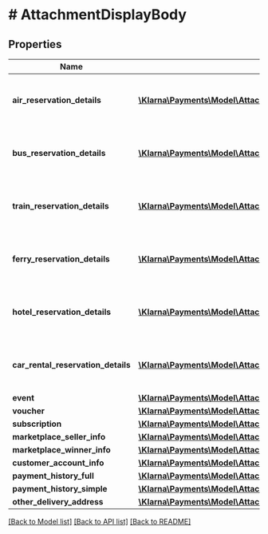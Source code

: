 # # AttachmentDisplayBody

## Properties

Name | Type | Description | Notes
------------ | ------------- | ------------- | -------------
**air_reservation_details** | [**\Klarna\Payments\Model\AttachmentDisplayBodyAirReservationDetails[]**](AttachmentDisplayBodyAirReservationDetails.md) | Details about the reservation of airline tickets | [optional]
**bus_reservation_details** | [**\Klarna\Payments\Model\AttachmentDisplayBodyBusReservationDetails[]**](AttachmentDisplayBodyBusReservationDetails.md) | Details about the reservation of bus tickets | [optional]
**train_reservation_details** | [**\Klarna\Payments\Model\AttachmentDisplayBodyBusReservationDetails[]**](AttachmentDisplayBodyBusReservationDetails.md) | Details about the reservation of train tickets | [optional]
**ferry_reservation_details** | [**\Klarna\Payments\Model\AttachmentDisplayBodyBusReservationDetails[]**](AttachmentDisplayBodyBusReservationDetails.md) | Details about the reservation of ferry tickets | [optional]
**hotel_reservation_details** | [**\Klarna\Payments\Model\AttachmentDisplayBodyHotelReservationDetails[]**](AttachmentDisplayBodyHotelReservationDetails.md) | Details about the reservation of hotel rooms | [optional]
**car_rental_reservation_details** | [**\Klarna\Payments\Model\AttachmentDisplayBodyCarRentalReservationDetails[]**](AttachmentDisplayBodyCarRentalReservationDetails.md) | Details about the reservation of rental cars | [optional]
**event** | [**\Klarna\Payments\Model\AttachmentDisplayBodyEvent[]**](AttachmentDisplayBodyEvent.md) |  | [optional]
**voucher** | [**\Klarna\Payments\Model\AttachmentDisplayBodyVoucher[]**](AttachmentDisplayBodyVoucher.md) |  | [optional]
**subscription** | [**\Klarna\Payments\Model\AttachmentDisplayBodySubscription[]**](AttachmentDisplayBodySubscription.md) |  | [optional]
**marketplace_seller_info** | [**\Klarna\Payments\Model\AttachmentDisplayBodyMarketplaceSellerInfo[]**](AttachmentDisplayBodyMarketplaceSellerInfo.md) |  | [optional]
**marketplace_winner_info** | [**\Klarna\Payments\Model\AttachmentDisplayBodyMarketplaceWinnerInfo[]**](AttachmentDisplayBodyMarketplaceWinnerInfo.md) |  | [optional]
**customer_account_info** | [**\Klarna\Payments\Model\AttachmentDisplayBodyCustomerAccountInfo[]**](AttachmentDisplayBodyCustomerAccountInfo.md) |  | [optional]
**payment_history_full** | [**\Klarna\Payments\Model\AttachmentDisplayBodyPaymentHistoryFull[]**](AttachmentDisplayBodyPaymentHistoryFull.md) |  | [optional]
**payment_history_simple** | [**\Klarna\Payments\Model\AttachmentDisplayBodyPaymentHistorySimple[]**](AttachmentDisplayBodyPaymentHistorySimple.md) |  | [optional]
**other_delivery_address** | [**\Klarna\Payments\Model\AttachmentDisplayBodyOtherDeliveryAddress[]**](AttachmentDisplayBodyOtherDeliveryAddress.md) |  | [optional]

[[Back to Model list]](../../README.md#models) [[Back to API list]](../../README.md#endpoints) [[Back to README]](../../README.md)
